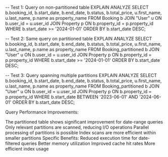 -- Test 1: Query on non-partitioned table
EXPLAIN ANALYZE
SELECT 
    b.booking_id,
    b.start_date,
    b.end_date,
    b.status,
    b.total_price,
    u.first_name,
    u.last_name,
    p.name as property_name
FROM Booking b
JOIN "User" u ON b.user_id = u.user_id
JOIN Property p ON b.property_id = p.property_id
WHERE b.start_date >= '2024-01-01'
ORDER BY b.start_date DESC;

-- Test 2: Same query on partitioned table
EXPLAIN ANALYZE
SELECT 
    b.booking_id,
    b.start_date,
    b.end_date,
    b.status,
    b.total_price,
    u.first_name,
    u.last_name,
    p.name as property_name
FROM Booking_partitioned b
JOIN "User" u ON b.user_id = u.user_id
JOIN Property p ON b.property_id = p.property_id
WHERE b.start_date >= '2024-01-01'
ORDER BY b.start_date DESC;

-- Test 3: Query spanning multiple partitions
EXPLAIN ANALYZE
SELECT 
    b.booking_id,
    b.start_date,
    b.end_date,
    b.status,
    b.total_price,
    u.first_name,
    u.last_name,
    p.name as property_name
FROM Booking_partitioned b
JOIN "User" u ON b.user_id = u.user_id
JOIN Property p ON b.property_id = p.property_id
WHERE b.start_date BETWEEN '2023-06-01' AND '2024-06-01'
ORDER BY b.start_date DESC;


Query Performance Improvements:

The partitioned table shows significant improvement for date-range queries
Only relevant partitions are scanned, reducing I/O operations
Parallel processing of partitions is possible
Index scans are more efficient within smaller partitions
Specific Benefits:
Reduced execution time for date-filtered queries
Better memory utilization
Improved cache hit rates
More efficient index usage